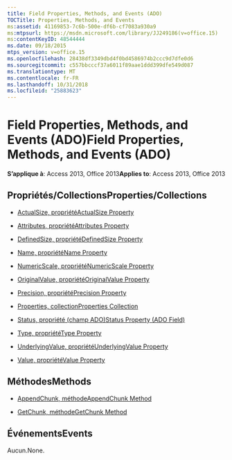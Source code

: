 ```yaml
---
title: Field Properties, Methods, and Events (ADO)
TOCTitle: Properties, Methods, and Events
ms:assetid: 41169853-7c6b-500e-df6b-cf7083a930a9
ms:mtpsurl: https://msdn.microsoft.com/library/JJ249186(v=office.15)
ms:contentKeyID: 48544444
ms.date: 09/18/2015
mtps_version: v=office.15
ms.openlocfilehash: 28438df3349dbd4f0bd4586974b2ccc9d7dfe0d6
ms.sourcegitcommit: c557bbcccf37a6011f89aae1ddd399dfe549d087
ms.translationtype: MT
ms.contentlocale: fr-FR
ms.lasthandoff: 10/31/2018
ms.locfileid: "25883623"
---
```

# <a name="field-properties-methods-and-events-ado"></a><span data-ttu-id="aa3c9-102">Field Properties, Methods, and Events (ADO)</span><span class="sxs-lookup"><span data-stu-id="aa3c9-102">Field Properties, Methods, and Events (ADO)</span></span>


<span data-ttu-id="aa3c9-103">**S’applique à**: Access 2013, Office 2013</span><span class="sxs-lookup"><span data-stu-id="aa3c9-103">**Applies to**: Access 2013, Office 2013</span></span>

## <a name="propertiescollections"></a><span data-ttu-id="aa3c9-104">Propriétés/Collections</span><span class="sxs-lookup"><span data-stu-id="aa3c9-104">Properties/Collections</span></span>

- [<span data-ttu-id="aa3c9-105">ActualSize, propriété</span><span class="sxs-lookup"><span data-stu-id="aa3c9-105">ActualSize Property</span></span>](actualsize-property-ado.md)

- [<span data-ttu-id="aa3c9-106">Attributes, propriété</span><span class="sxs-lookup"><span data-stu-id="aa3c9-106">Attributes Property</span></span>](attributes-property-ado.md)

- [<span data-ttu-id="aa3c9-107">DefinedSize, propriété</span><span class="sxs-lookup"><span data-stu-id="aa3c9-107">DefinedSize Property</span></span>](definedsize-property-ado.md)

- [<span data-ttu-id="aa3c9-108">Name, propriété</span><span class="sxs-lookup"><span data-stu-id="aa3c9-108">Name Property</span></span>](name-property-ado.md)

- [<span data-ttu-id="aa3c9-109">NumericScale, propriété</span><span class="sxs-lookup"><span data-stu-id="aa3c9-109">NumericScale Property</span></span>](numericscale-property-ado.md)

- [<span data-ttu-id="aa3c9-110">OriginalValue, propriété</span><span class="sxs-lookup"><span data-stu-id="aa3c9-110">OriginalValue Property</span></span>](originalvalue-property-ado.md)

- [<span data-ttu-id="aa3c9-111">Precision, propriété</span><span class="sxs-lookup"><span data-stu-id="aa3c9-111">Precision Property</span></span>](precision-property-ado.md)

- [<span data-ttu-id="aa3c9-112">Properties, collection</span><span class="sxs-lookup"><span data-stu-id="aa3c9-112">Properties Collection</span></span>](properties-collection-ado.md)

- [<span data-ttu-id="aa3c9-113">Status, propriété (champ ADO)</span><span class="sxs-lookup"><span data-stu-id="aa3c9-113">Status Property (ADO Field)</span></span>](status-property-ado-field.md)

- [<span data-ttu-id="aa3c9-114">Type, propriété</span><span class="sxs-lookup"><span data-stu-id="aa3c9-114">Type Property</span></span>](type-property-ado.md)

- [<span data-ttu-id="aa3c9-115">UnderlyingValue, propriété</span><span class="sxs-lookup"><span data-stu-id="aa3c9-115">UnderlyingValue Property</span></span>](underlyingvalue-property-ado.md)

- [<span data-ttu-id="aa3c9-116">Value, propriété</span><span class="sxs-lookup"><span data-stu-id="aa3c9-116">Value Property</span></span>](value-property-ado.md)

## <a name="methods"></a><span data-ttu-id="aa3c9-117">Méthodes</span><span class="sxs-lookup"><span data-stu-id="aa3c9-117">Methods</span></span>

- [<span data-ttu-id="aa3c9-118">AppendChunk, méthode</span><span class="sxs-lookup"><span data-stu-id="aa3c9-118">AppendChunk Method</span></span>](appendchunk-method-ado.md)

- [<span data-ttu-id="aa3c9-119">GetChunk, méthode</span><span class="sxs-lookup"><span data-stu-id="aa3c9-119">GetChunk Method</span></span>](getchunk-method-ado.md)

## <a name="events"></a><span data-ttu-id="aa3c9-120">Événements</span><span class="sxs-lookup"><span data-stu-id="aa3c9-120">Events</span></span>

<span data-ttu-id="aa3c9-121">Aucun.</span><span class="sxs-lookup"><span data-stu-id="aa3c9-121">None.</span></span>

